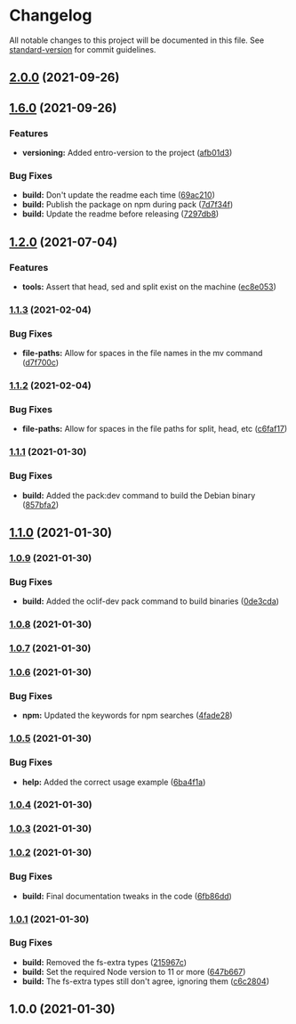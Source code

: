 # Changelog

All notable changes to this project will be documented in this file. See [standard-version](https://github.com/conventional-changelog/standard-version) for commit guidelines.

## [2.0.0](https://github.com/entrostat/terminal-csv-splitter/compare/v1.6.0...v2.0.0) (2021-09-26)

## [1.6.0](https://github.com/entrostat/terminal-csv-splitter/compare/v1.2.0...v1.6.0) (2021-09-26)


### Features

* **versioning:** Added entro-version to the project ([afb01d3](https://github.com/entrostat/terminal-csv-splitter/commit/afb01d30de38e7632bebceb68d4d0f6e6a4c0fae))


### Bug Fixes

* **build:** Don't update the readme each time ([69ac210](https://github.com/entrostat/terminal-csv-splitter/commit/69ac2106d872b998bb56fd1c5cb95448c0f332c9))
* **build:** Publish the package on npm during pack ([7d7f34f](https://github.com/entrostat/terminal-csv-splitter/commit/7d7f34fa83aded2fd39e7502c85c0f4596807413))
* **build:** Update the readme before releasing ([7297db8](https://github.com/entrostat/terminal-csv-splitter/commit/7297db8afcff11652a0a005a62f9fe024c0edfa6))

## [1.2.0](https://github.com/entrostat/terminal-csv-splitter/compare/v1.1.3...v1.2.0) (2021-07-04)


### Features

* **tools:** Assert that head, sed and split exist on the machine ([ec8e053](https://github.com/entrostat/terminal-csv-splitter/commit/ec8e05314705f035f7c267e19c09a55ca6d074db))

### [1.1.3](https://github.com/entrostat/terminal-csv-splitter/compare/v1.1.2...v1.1.3) (2021-02-04)


### Bug Fixes

* **file-paths:** Allow for spaces in the file names in the mv command ([d7f700c](https://github.com/entrostat/terminal-csv-splitter/commit/d7f700c40f92ace1e1880083a47a5e0f6f9c116f))

### [1.1.2](https://github.com/entrostat/terminal-csv-splitter/compare/v1.1.1...v1.1.2) (2021-02-04)


### Bug Fixes

* **file-paths:** Allow for spaces in the file paths for split, head, etc ([c6faf17](https://github.com/entrostat/terminal-csv-splitter/commit/c6faf17d1248e12b1ec8810119b20cb7a24bc61c))

### [1.1.1](https://github.com/entrostat/terminal-csv-splitter/compare/v1.1.0...v1.1.1) (2021-01-30)


### Bug Fixes

* **build:** Added the pack:dev command to build the Debian binary ([857bfa2](https://github.com/entrostat/terminal-csv-splitter/commit/857bfa20ed1bbb4d7dea85ba6f22869a859e9b01))

## [1.1.0](https://github.com/entrostat/terminal-csv-splitter/compare/v1.0.9...v1.1.0) (2021-01-30)

### [1.0.9](https://github.com/entrostat/terminal-csv-splitter/compare/v1.0.8...v1.0.9) (2021-01-30)


### Bug Fixes

* **build:** Added the oclif-dev pack command to build binaries ([0de3cda](https://github.com/entrostat/terminal-csv-splitter/commit/0de3cda87afb3cf53a20137c5e6ed5764e11218e))

### [1.0.8](https://github.com/entrostat/terminal-csv-splitter/compare/v1.0.7...v1.0.8) (2021-01-30)

### [1.0.7](https://github.com/entrostat/terminal-csv-splitter/compare/v1.0.6...v1.0.7) (2021-01-30)

### [1.0.6](https://github.com/entrostat/terminal-csv-splitter/compare/v1.0.5...v1.0.6) (2021-01-30)


### Bug Fixes

* **npm:** Updated the keywords for npm searches ([4fade28](https://github.com/entrostat/terminal-csv-splitter/commit/4fade285b06bd6c16acf75291a7ce7bb836d28c3))

### [1.0.5](https://github.com/entrostat/terminal-csv-splitter/compare/v1.0.4...v1.0.5) (2021-01-30)


### Bug Fixes

* **help:** Added the correct usage example ([6ba4f1a](https://github.com/entrostat/terminal-csv-splitter/commit/6ba4f1aba018703eecc2f5a03a1d9eb38e5cd526))

### [1.0.4](https://github.com/entrostat/terminal-csv-splitter/compare/v1.0.3...v1.0.4) (2021-01-30)

### [1.0.3](https://github.com/entrostat/terminal-csv-splitter/compare/v1.0.2...v1.0.3) (2021-01-30)

### [1.0.2](https://github.com/entrostat/terminal-csv-splitter/compare/v1.0.1...v1.0.2) (2021-01-30)


### Bug Fixes

* **build:** Final documentation tweaks in the code ([6fb86dd](https://github.com/entrostat/terminal-csv-splitter/commit/6fb86dddb45d46ee4aebbcbd7bb0921a20622f00))

### [1.0.1](https://github.com/entrostat/terminal-csv-splitter/compare/v1.0.0...v1.0.1) (2021-01-30)


### Bug Fixes

* **build:** Removed the fs-extra types ([215967c](https://github.com/entrostat/terminal-csv-splitter/commit/215967c635dfe1ca218cd8d72faaaa1504ad0709))
* **build:** Set the required Node version to 11 or more ([647b667](https://github.com/entrostat/terminal-csv-splitter/commit/647b66788f7b351c6cd2936a8ba39a7d2a402137))
* **build:** The fs-extra types still don't agree, ignoring them ([c6c2804](https://github.com/entrostat/terminal-csv-splitter/commit/c6c2804f5ad8eec1d5859190625c33e9b97da1c5))

## 1.0.0 (2021-01-30)
